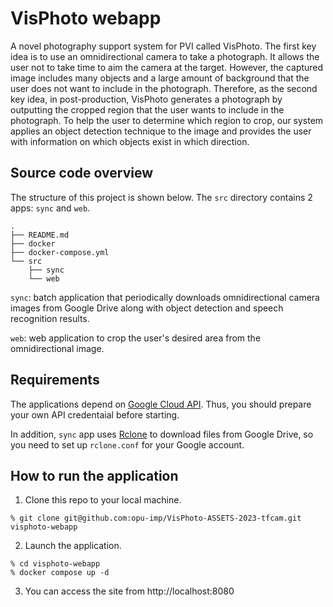 # VisPhoto webapp

A novel photography support system for PVI called VisPhoto.
The first key idea is to use an omnidirectional camera to take a photograph.
It allows the user not to take time to aim the camera at the target.
However, the captured image includes many objects and a large amount of background that the user does not want to include in the photograph.
Therefore, as the second key idea, in post-production,
VisPhoto generates a photograph by outputting the cropped region that the user wants to include in the photograph.
To help the user to determine which region to crop, our system applies an object detection technique to the image and provides the user with information on which objects exist in which direction.


## Source code overview

The structure of this project is shown below.
The `src` directory contains 2 apps: `sync` and `web`.

```
.
├── README.md
├── docker
├── docker-compose.yml
└── src
    ├── sync
    └── web
```

`sync`: batch application that periodically downloads omnidirectional camera images from Google Drive along with object detection and speech recognition results.

`web`: web application to crop the user's desired area from the omnidirectional image.


## Requirements

The applications depend on [Google Cloud API](https://cloud.google.com/apis). Thus, you should prepare your own API credentaial before starting.

In addition, `sync` app uses [Rclone](https://rclone.org/) to download files from Google Drive, so you need to set up `rclone.conf` for your Google account.


## How to run the application

1. Clone this repo to your local machine.
```ShellSession
% git clone git@github.com:opu-imp/VisPhoto-ASSETS-2023-tfcam.git visphoto-webapp
```

2. Launch the application.

```ShellSession
% cd visphoto-webapp
% docker compose up -d
```

3. You can access the site from http://localhost:8080